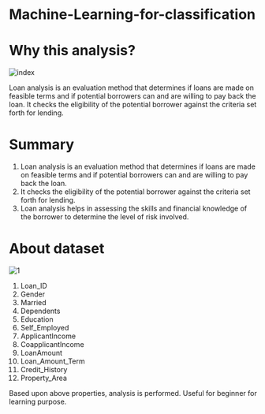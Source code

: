 # Machine-Learning-for-classification

# Why this analysis?
![index](https://user-images.githubusercontent.com/52822987/120144489-9c6ad380-c1ff-11eb-8c89-c26c5117e853.jpg)

Loan analysis is an evaluation method that determines if loans are made on feasible terms and if potential borrowers can and are willing to pay back the loan. It checks the eligibility of the potential borrower against the criteria set forth for lending.

# Summary

 1. Loan analysis is an evaluation method that determines if loans are made on feasible terms and if potential borrowers can and are willing to pay back the loan.
 2. It checks the eligibility of the potential borrower against the criteria set forth for lending.
 3. Loan analysis helps in assessing the skills and financial knowledge of the borrower to determine the level of risk involved.


# About dataset

![1](https://user-images.githubusercontent.com/52822987/120144805-3b8fcb00-c200-11eb-8a9e-8b387a3c027e.png)


1. Loan_ID 	
2. Gender 	
3. Married 	
4. Dependents 	
5. Education 	
6. Self_Employed 	
7. ApplicantIncome 	
8. CoapplicantIncome 	
9. LoanAmount 	
10. Loan_Amount_Term 	
11. Credit_History 	
12. Property_Area

Based upon above properties, analysis is performed. Useful for beginner for learning purpose.
